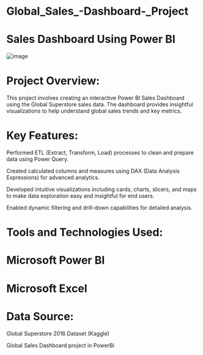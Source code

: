 # Global_Sales_-Dashboard-_Project
# Sales Dashboard Using Power BI

![image](https://github.com/user-attachments/assets/7a5a40ac-2437-4783-8f11-8802ced6e804)

# Project Overview:
This project involves creating an interactive Power BI Sales Dashboard using the Global Superstore sales data. The dashboard provides insightful visualizations to help understand global sales trends and key metrics.

# Key Features:

Performed ETL (Extract, Transform, Load) processes to clean and prepare data using Power Query.

Created calculated columns and measures using DAX (Data Analysis Expressions) for advanced analytics.

Developed intuitive visualizations including cards, charts, slicers, and maps to make data exploration easy and insightful for end users.

Enabled dynamic filtering and drill-down capabilities for detailed analysis.

# Tools and Technologies Used:

# Microsoft Power BI

# Microsoft Excel

# Data Source:

Global Superstore 2016 Dataset (Kaggle)

Global Sales Dashboard project in PowerBi

